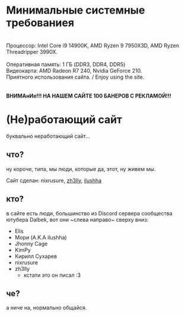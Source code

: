 # Минимальные системные требованиея
<br>Процессор: Intel Core i9 14900K, AMD Ryzen 9 7950X3D, AMD Ryzen Threadripper 3990X.<br>
<br>Оперативная память: 1 ГБ (DDR3, DDR4, DDR5)
<br>Видеокарта: AMD Radeon R7 240, Nvidia GeForce 210.
<br>Приятного использования сайта. / Enjoy using the site.
<br><br><br>
<b>ВНИМАнИе!!! НА НАШЕМ САЙТЕ 100 БАНЕРОВ С РЕКЛАМОЙ!!!</b>
# (Не)работающий сайт
буквально неработающий сайт...

## что?
ну короче, типа, мы люди, которые да, этот, ну живем мы.

Сайт сделан: nixrusure, [zh3lly](https://www.github.com/zhelly-dev), [ilushha](https://www.github.com/Ilyamori) 

## кто?
в сайте есть люди, большинство из Discord сервера сообщества ютубера Dalbek, вот они ~слева направо~ сверху вниз:
* Elis
* Мори (A.K.A ilushha)
* Jhonny Cage
* KimPy
* Кирилл Сухарев
* nixrusure
* zh3lly
    * кстати это он писал :3

## че?
а ниче на, нормально общайся.
